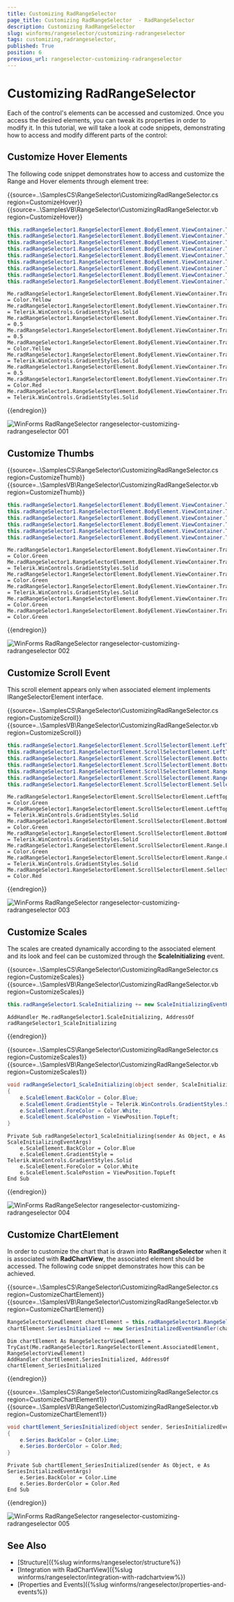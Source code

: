 ```yaml
---
title: Customizing RadRangeSelector 
page_title: Customizing RadRangeSelector  - RadRangeSelector
description: Customizing RadRangeSelector 
slug: winforms/rangeselector/customizing-radrangeselector
tags: customizing,radrangeselector,
published: True
position: 6
previous_url: rangeselector-customizing-radrangeselector
---
```


# Customizing RadRangeSelector 

Each of the control's elements can be accessed and customized. Once you access the desired elements, you can tweak its properties in order to modify it. In this tutorial, we will take a look at code snippets, demonstrating how to access and modify different parts of the control:

## Customize Hover Elements

The following code snippet demonstrates how to access and customize the Range and Hover elements through element tree:

{{source=..\SamplesCS\RangeSelector\CustomizingRadRangeSelector.cs region=CustomizeHover}} 
{{source=..\SamplesVB\RangeSelector\CustomizingRadRangeSelector.vb region=CustomizeHover}} 

````C#
this.radRangeSelector1.RangeSelectorElement.BodyElement.ViewContainer.TrackingElement.LeftHover.BackColor = Color.Yellow;
this.radRangeSelector1.RangeSelectorElement.BodyElement.ViewContainer.TrackingElement.LeftHover.GradientStyle = Telerik.WinControls.GradientStyles.Solid;
this.radRangeSelector1.RangeSelectorElement.BodyElement.ViewContainer.TrackingElement.LeftHover.Opacity = 0.5;
this.radRangeSelector1.RangeSelectorElement.BodyElement.ViewContainer.TrackingElement.RightHover.Opacity = 0.5;
this.radRangeSelector1.RangeSelectorElement.BodyElement.ViewContainer.TrackingElement.RightHover.BackColor = Color.Yellow;
this.radRangeSelector1.RangeSelectorElement.BodyElement.ViewContainer.TrackingElement.RightHover.GradientStyle = Telerik.WinControls.GradientStyles.Solid;
this.radRangeSelector1.RangeSelectorElement.BodyElement.ViewContainer.TrackingElement.Range.Opacity = 0.5;
this.radRangeSelector1.RangeSelectorElement.BodyElement.ViewContainer.TrackingElement.Range.BackColor = Color.Red;
this.radRangeSelector1.RangeSelectorElement.BodyElement.ViewContainer.TrackingElement.Range.GradientStyle = Telerik.WinControls.GradientStyles.Solid;

````
````VB.NET
Me.radRangeSelector1.RangeSelectorElement.BodyElement.ViewContainer.TrackingElement.LeftHover.BackColor = Color.Yellow
Me.radRangeSelector1.RangeSelectorElement.BodyElement.ViewContainer.TrackingElement.LeftHover.GradientStyle = Telerik.WinControls.GradientStyles.Solid
Me.radRangeSelector1.RangeSelectorElement.BodyElement.ViewContainer.TrackingElement.LeftHover.Opacity = 0.5
Me.radRangeSelector1.RangeSelectorElement.BodyElement.ViewContainer.TrackingElement.RightHover.Opacity = 0.5
Me.radRangeSelector1.RangeSelectorElement.BodyElement.ViewContainer.TrackingElement.RightHover.BackColor = Color.Yellow
Me.radRangeSelector1.RangeSelectorElement.BodyElement.ViewContainer.TrackingElement.RightHover.GradientStyle = Telerik.WinControls.GradientStyles.Solid
Me.radRangeSelector1.RangeSelectorElement.BodyElement.ViewContainer.TrackingElement.Range.Opacity = 0.5
Me.radRangeSelector1.RangeSelectorElement.BodyElement.ViewContainer.TrackingElement.Range.BackColor = Color.Red
Me.radRangeSelector1.RangeSelectorElement.BodyElement.ViewContainer.TrackingElement.Range.GradientStyle = Telerik.WinControls.GradientStyles.Solid

````

{{endregion}}

![WinForms RadRangeSelector rangeselector-customizing-radrangeselector 001](images/rangeselector-customizing001.png)

## Customize Thumbs

{{source=..\SamplesCS\RangeSelector\CustomizingRadRangeSelector.cs region=CustomizeThumb}} 
{{source=..\SamplesVB\RangeSelector\CustomizingRadRangeSelector.vb region=CustomizeThumb}} 

````C#
this.radRangeSelector1.RangeSelectorElement.BodyElement.ViewContainer.TrackingElement.LeftThumb.BackColor = Color.Green;
this.radRangeSelector1.RangeSelectorElement.BodyElement.ViewContainer.TrackingElement.LeftThumb.GradientStyle = Telerik.WinControls.GradientStyles.Solid;
this.radRangeSelector1.RangeSelectorElement.BodyElement.ViewContainer.TrackingElement.RightThumb.BackColor = Color.Green;
this.radRangeSelector1.RangeSelectorElement.BodyElement.ViewContainer.TrackingElement.RightThumb.GradientStyle = Telerik.WinControls.GradientStyles.Solid;
this.radRangeSelector1.RangeSelectorElement.BodyElement.ViewContainer.TrackingElement.LeftThumbLine.BackColor = Color.Green;
this.radRangeSelector1.RangeSelectorElement.BodyElement.ViewContainer.TrackingElement.RightThumbLine.BackColor = Color.Green;

````
````VB.NET
Me.radRangeSelector1.RangeSelectorElement.BodyElement.ViewContainer.TrackingElement.LeftThumb.BackColor = Color.Green
Me.radRangeSelector1.RangeSelectorElement.BodyElement.ViewContainer.TrackingElement.LeftThumb.GradientStyle = Telerik.WinControls.GradientStyles.Solid
Me.radRangeSelector1.RangeSelectorElement.BodyElement.ViewContainer.TrackingElement.RightThumb.BackColor = Color.Green
Me.radRangeSelector1.RangeSelectorElement.BodyElement.ViewContainer.TrackingElement.RightThumb.GradientStyle = Telerik.WinControls.GradientStyles.Solid
Me.radRangeSelector1.RangeSelectorElement.BodyElement.ViewContainer.TrackingElement.LeftThumbLine.BackColor = Color.Green
Me.radRangeSelector1.RangeSelectorElement.BodyElement.ViewContainer.TrackingElement.RightThumbLine.BackColor = Color.Green

````

{{endregion}}

![WinForms RadRangeSelector rangeselector-customizing-radrangeselector 002](images/rangeselector-customizing002.png)

## Customize Scroll Event

This scroll element appears only when associated element implements IRangeSelectorElement interface.

{{source=..\SamplesCS\RangeSelector\CustomizingRadRangeSelector.cs region=CustomizeScroll}} 
{{source=..\SamplesVB\RangeSelector\CustomizingRadRangeSelector.vb region=CustomizeScroll}} 

````C#
this.radRangeSelector1.RangeSelectorElement.ScrollSelectorElement.LeftTopThumb.BackColor = Color.Green;
this.radRangeSelector1.RangeSelectorElement.ScrollSelectorElement.LeftTopThumb.GradientStyle = Telerik.WinControls.GradientStyles.Solid;
this.radRangeSelector1.RangeSelectorElement.ScrollSelectorElement.BottomRightThumb.BackColor = Color.Green;
this.radRangeSelector1.RangeSelectorElement.ScrollSelectorElement.BottomRightThumb.GradientStyle = Telerik.WinControls.GradientStyles.Solid;
this.radRangeSelector1.RangeSelectorElement.ScrollSelectorElement.Range.BackColor = Color.Green;
this.radRangeSelector1.RangeSelectorElement.ScrollSelectorElement.Range.GradientStyle = Telerik.WinControls.GradientStyles.Solid;
this.radRangeSelector1.RangeSelectorElement.ScrollSelectorElement.SellectionRange.BackColor = Color.Red;

````
````VB.NET
Me.radRangeSelector1.RangeSelectorElement.ScrollSelectorElement.LeftTopThumb.BackColor = Color.Green
Me.radRangeSelector1.RangeSelectorElement.ScrollSelectorElement.LeftTopThumb.GradientStyle = Telerik.WinControls.GradientStyles.Solid
Me.radRangeSelector1.RangeSelectorElement.ScrollSelectorElement.BottomRightThumb.BackColor = Color.Green
Me.radRangeSelector1.RangeSelectorElement.ScrollSelectorElement.BottomRightThumb.GradientStyle = Telerik.WinControls.GradientStyles.Solid
Me.radRangeSelector1.RangeSelectorElement.ScrollSelectorElement.Range.BackColor = Color.Green
Me.radRangeSelector1.RangeSelectorElement.ScrollSelectorElement.Range.GradientStyle = Telerik.WinControls.GradientStyles.Solid
Me.radRangeSelector1.RangeSelectorElement.ScrollSelectorElement.SellectionRange.BackColor = Color.Red

````

{{endregion}}

![WinForms RadRangeSelector rangeselector-customizing-radrangeselector 003](images/rangeselector-customizing003.png)

## Customize Scales

The scales are created dynamically according to the associated element and its look and feel can be customized through the __ScaleInitializing__ event.

{{source=..\SamplesCS\RangeSelector\CustomizingRadRangeSelector.cs region=CustomizeScales}}
{{source=..\SamplesVB\RangeSelector\CustomizingRadRangeSelector.vb region=CustomizeScales}}
````C#
this.radRangeSelector1.ScaleInitializing += new ScaleInitializingEventHandler(radRangeSelector1_ScaleInitializing);

````
````VB.NET
AddHandler Me.radRangeSelector1.ScaleInitializing, AddressOf radRangeSelector1_ScaleInitializing

```` 



{{endregion}}



{{source=..\SamplesCS\RangeSelector\CustomizingRadRangeSelector.cs region=CustomizeScales1}}
{{source=..\SamplesVB\RangeSelector\CustomizingRadRangeSelector.vb region=CustomizeScales1}}
````C#
void radRangeSelector1_ScaleInitializing(object sender, ScaleInitializingEventArgs e)
{
    e.ScaleElement.BackColor = Color.Blue;
    e.ScaleElement.GradientStyle = Telerik.WinControls.GradientStyles.Solid;
    e.ScaleElement.ForeColor = Color.White;
    e.ScaleElement.ScalePostion = ViewPosition.TopLeft;
}

````
````VB.NET
Private Sub radRangeSelector1_ScaleInitializing(sender As Object, e As ScaleInitializingEventArgs)
    e.ScaleElement.BackColor = Color.Blue
    e.ScaleElement.GradientStyle = Telerik.WinControls.GradientStyles.Solid
    e.ScaleElement.ForeColor = Color.White
    e.ScaleElement.ScalePostion = ViewPosition.TopLeft
End Sub

````  



{{endregion}}

![WinForms RadRangeSelector rangeselector-customizing-radrangeselector 004](images/rangeselector-customizing004.png)

## Customize ChartElement

In order to customize the chart that is drawn into __RadRangeSelector__ when it is associated with __RadChartView__, the associated element should be accessed. The following code snippet demonstrates how this can be achieved.

{{source=..\SamplesCS\RangeSelector\CustomizingRadRangeSelector.cs region=CustomizeChartElement}} 
{{source=..\SamplesVB\RangeSelector\CustomizingRadRangeSelector.vb region=CustomizeChartElement}}
````C#
RangeSelectorViewElement chartElement = this.radRangeSelector1.RangeSelectorElement.AssociatedElement as RangeSelectorViewElement;
chartElement.SeriesInitialized += new SeriesInitializedEventHandler(chartElement_SeriesInitialized);

````
````VB.NET
Dim chartElement As RangeSelectorViewElement = TryCast(Me.radRangeSelector1.RangeSelectorElement.AssociatedElement, RangeSelectorViewElement)
AddHandler chartElement.SeriesInitialized, AddressOf chartElement_SeriesInitialized

```` 



{{endregion}}



{{source=..\SamplesCS\RangeSelector\CustomizingRadRangeSelector.cs region=CustomizeChartElement1}} 
{{source=..\SamplesVB\RangeSelector\CustomizingRadRangeSelector.vb region=CustomizeChartElement1}}
````C#
void chartElement_SeriesInitialized(object sender, SeriesInitializedEventArgs e)
{
    e.Series.BackColor = Color.Lime;
    e.Series.BorderColor = Color.Red;
}

````
````VB.NET
Private Sub chartElement_SeriesInitialized(sender As Object, e As SeriesInitializedEventArgs)
    e.Series.BackColor = Color.Lime
    e.Series.BorderColor = Color.Red
End Sub

````



{{endregion}}

![WinForms RadRangeSelector rangeselector-customizing-radrangeselector 005](images/rangeselector-customizing005.png)

## See Also

* [Structure]({%slug winforms/rangeselector/structure%})
* [Integration with RadChartView]({%slug winforms/rangeselector/integration-with-radchartview%})
* [Properties and Events]({%slug winforms/rangeselector/properties-and-events%})
